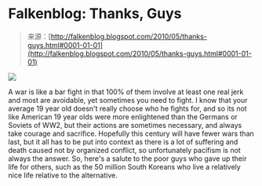 <!--yml
category: 未分类
date: 2024-05-12 21:31:16
-->

# Falkenblog: Thanks, Guys

> 来源：[http://falkenblog.blogspot.com/2010/05/thanks-guys.html#0001-01-01](http://falkenblog.blogspot.com/2010/05/thanks-guys.html#0001-01-01)

[![](img/437aa336a99f93a643cb07e1693ada6b.png)](https://blogger.googleusercontent.com/img/b/R29vZ2xl/AVvXsEibhFY60O0fBHEFSBBlSNhGrgRhZZn7XSP5HKaGEktpIlXbXrOcWIdhU6A9Q558GOLH8ZImuX0xa5-O9H1DbIN85aOayaD7pVAGwOFv6VAFbUcbXzSJvbw4MD55vAtpbhLrBZC67g/s1600/korea-by-night.jpg)

A war is like a bar fight in that 100% of them involve at least one real jerk and most are avoidable, yet sometimes you need to fight. I know that your average 19 year old doesn't really choose who he fights for, and so its not like American 19 year olds were more enlightened than the Germans or Soviets of WW2, but their actions are sometimes necessary, and always take courage and sacrifice. Hopefully this century will have fewer wars than last, but it all has to be put into context as there is a lot of suffering and death caused not by organized conflict, so unfortunately pacifism is not always the answer. So, here's a salute to the poor guys who gave up their life for others, such as the 50 million South Koreans who live a relatively nice life relative to the alternative.